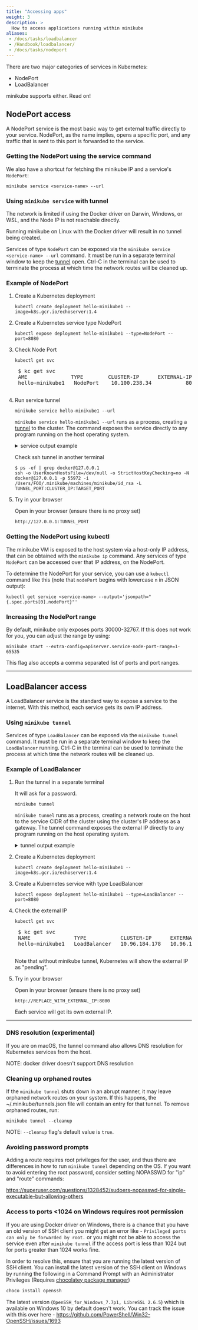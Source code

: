 ```yaml
---
title: "Accessing apps"
weight: 3
description: >
  How to access applications running within minikube
aliases:
 - /docs/tasks/loadbalancer
 - /Handbook/loadbalancer/
 - /docs/tasks/nodeport
---
```


There are two major categories of services in Kubernetes:

* NodePort
* LoadBalancer

minikube supports either. Read on!

## NodePort access

A NodePort service is the most basic way to get external traffic directly to your service. NodePort, as the name implies, opens a specific port, and any traffic that is sent to this port is forwarded to the service.

### Getting the NodePort using the service command

We also have a shortcut for fetching the minikube IP and a service's `NodePort`:

```shell
minikube service <service-name> --url
```

### Using `minikube service` with tunnel

The network is limited if using the Docker driver on Darwin, Windows, or WSL, and the Node IP is not reachable directly.

Running minikube on Linux with the Docker driver will result in no tunnel being created.

Services of type `NodePort` can be exposed via the `minikube service <service-name> --url` command. It must be run in a separate terminal window to keep the [tunnel](https://en.wikipedia.org/wiki/Port_forwarding#Local_port_forwarding) open. Ctrl-C in the terminal can be used to terminate the process at which time the network routes will be cleaned up.

### Example of NodePort

1. Create a Kubernetes deployment

    ```shell
    kubectl create deployment hello-minikube1 --image=k8s.gcr.io/echoserver:1.4
    ```

2. Create a Kubernetes service type NodePort

    ```shell
    kubectl expose deployment hello-minikube1 --type=NodePort --port=8080
    ```

3. Check Node Port

    ```shell
    kubectl get svc
    ```
    <pre>
    $ kc get svc
    AME              TYPE        CLUSTER-IP      EXTERNAL-IP   PORT(S)          AGE
    hello-minikube1   NodePort    10.100.238.34   <none>        8080:31389/TCP   3s
    </pre>

4. Run service tunnel

    ```shell
    minikube service hello-minikube1 --url
    ```

    `minikube service hello-minikube1 --url` runs as a process, creating a [tunnel](https://en.wikipedia.org/wiki/Port_forwarding#Local_port_forwarding) to the cluster. The command exposes the service directly to any program running on the host operating system.

    <details>
    <summary>
    service output example
    </summary>
    <pre>
    $ minikube service hello-minikube1 --url
    http://127.0.0.1:57123
    ❗  Because you are using a Docker driver on darwin, the terminal needs to be open to run it.
    </pre>
    </details>

    Check ssh tunnel in another terminal

    ```shell
    $ ps -ef | grep docker@127.0.0.1
    ssh -o UserKnownHostsFile=/dev/null -o StrictHostKeyChecking=no -N docker@127.0.0.1 -p 55972 -i /Users/FOO/.minikube/machines/minikube/id_rsa -L TUNNEL_PORT:CLUSTER_IP:TARGET_PORT
    ```

5. Try in your browser

    Open in your browser (ensure there is no proxy set)

    ```shell
    http://127.0.0.1:TUNNEL_PORT
    ```

### Getting the NodePort using kubectl

The minikube VM is exposed to the host system via a host-only IP address, that can be obtained with the `minikube ip` command. Any services of type `NodePort` can be accessed over that IP address, on the NodePort.

To determine the NodePort for your service, you can use a `kubectl` command like this (note that `nodePort` begins with lowercase `n` in JSON output):

```shell
kubectl get service <service-name> --output='jsonpath="{.spec.ports[0].nodePort}"'
```

### Increasing the NodePort range

By default, minikube only exposes ports 30000-32767. If this does not work for you, you can adjust the range by using:

```shell
minikube start --extra-config=apiserver.service-node-port-range=1-65535
```

This flag also accepts a comma separated list of ports and port ranges.

----

## LoadBalancer access

A LoadBalancer service is the standard way to expose a service to the internet. With this method, each service gets its own IP address.

### Using `minikube tunnel`

Services of type `LoadBalancer` can be exposed via the `minikube tunnel` command. It must be run in a separate terminal window to keep the `LoadBalancer` running.  Ctrl-C in the terminal can be used to terminate the process at which time the network routes will be cleaned up.

### Example of LoadBalancer

1. Run the tunnel in a separate terminal

    It will ask for a password.

    ```shell
    minikube tunnel
    ```

    `minikube tunnel` runs as a process, creating a network route on the host to the service CIDR of the cluster using the cluster's IP address as a gateway.  The tunnel command exposes the external IP directly to any program running on the host operating system.

    <details>
    <summary>
    tunnel output example
    </summary>
    <pre>
    Password:
    Status:
    machine: minikube
    pid: 39087
    route: 10.96.0.0/12 -> 192.168.64.194
    minikube: Running
    services: [hello-minikube]
        errors:
      minikube: no errors
      router: no errors
      loadbalancer emulator: no errors
    ...
    ...
    ...
    </pre>
    </details>

2. Create a Kubernetes deployment

    ```shell
    kubectl create deployment hello-minikube1 --image=k8s.gcr.io/echoserver:1.4
    ```

3. Create a Kubernetes service with type LoadBalancer

    ```shell
    kubectl expose deployment hello-minikube1 --type=LoadBalancer --port=8080
    ```

4. Check the external IP

    ```shell
    kubectl get svc
    ```
    <pre>
    $ kc get svc
    NAME              TYPE           CLUSTER-IP      EXTERNAL-IP     PORT(S)          AGE
    hello-minikube1   LoadBalancer   10.96.184.178   10.96.184.178   8080:30791/TCP   40s
    </pre>

    Note that without minikube tunnel, Kubernetes will show the external IP as "pending".

5. Try in your browser

    Open in your browser (ensure there is no proxy set)

    ```shell
    http://REPLACE_WITH_EXTERNAL_IP:8080
    ```

    Each service will get its own external IP.

----

### DNS resolution (experimental)

If you are on macOS, the tunnel command also allows DNS resolution for Kubernetes services from the host.

NOTE: docker driver doesn't support DNS resolution

### Cleaning up orphaned routes

If the `minikube tunnel` shuts down in an abrupt manner, it may leave orphaned network routes on your system. If this happens, the ~/.minikube/tunnels.json file will contain an entry for that tunnel. To remove orphaned routes, run:

````shell
minikube tunnel --cleanup
````

NOTE: `--cleanup` flag's default value is `true`.

### Avoiding password prompts

Adding a route requires root privileges for the user, and thus there are differences in how to run `minikube tunnel` depending on the OS. If you want to avoid entering the root password, consider setting NOPASSWD for "ip" and "route" commands:

<https://superuser.com/questions/1328452/sudoers-nopasswd-for-single-executable-but-allowing-others>

### Access to ports <1024 on Windows requires root permission

If you are using Docker driver on Windows, there is a chance that you have an old version of SSH client you might get an error like - `Privileged ports can only be forwarded by root.` or you might not be able to access the service even after `minikube tunnel` if the access port is less than 1024 but for ports greater than 1024 works fine.

In order to resolve this, ensure that you are running the latest version of SSH client. You can install the latest version of the SSH client on Windows by running the following in a Command Prompt with an Administrator Privileges (Requires [chocolatey package manager](https://chocolatey.org/install))
```cmd
choco install openssh
```
The latest version (`OpenSSH_for_Windows_7.7p1, LibreSSL 2.6.5`) which is available on Windows 10 by default doesn't work. You can track the issue with this over here - https://github.com/PowerShell/Win32-OpenSSH/issues/1693

